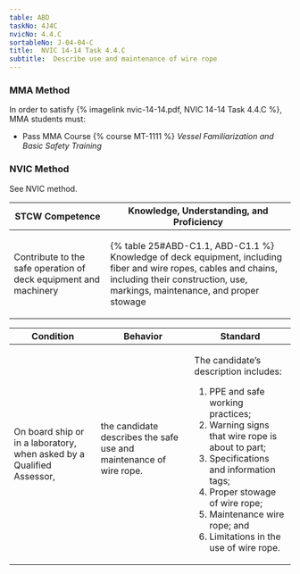 ```yaml
---
table: ABD
taskNo: 4J4C
nvicNo: 4.4.C 
sortableNo: J-04-04-C
title:  NVIC 14-14 Task 4.4.C
subtitle:  Describe use and maintenance of wire rope
---
```



### MMA Method

In order to satisfy  {% imagelink nvic-14-14.pdf, NVIC 14-14 Task 4.4.C %}, MMA students must:

* Pass MMA Course {% course MT-1111 %}  *Vessel Familiarization and Basic Safety Training*


### NVIC Method

<a onclick="togglevisibility('nvic_methods')" >See NVIC method.</a>

<div id='nvic_methods' class='hide'>

<table>
<thead>
<tr>
<th class='forty'> STCW Competence </th>
<th class='sixty'> Knowledge, Understanding, and Proficiency </th>
</tr>
</thead>




<tbody>
<tr><td markdown='1'>

Contribute to the safe operation of deck equipment and machinery

</td><td markdown='1'>

{% table 25#ABD-C1.1, ABD-C1.1 %} Knowledge of deck equipment, including fiber and wire ropes, cables and chains, including their construction, use, markings, maintenance, and proper stowage

</td></tr>


</tbody>
</table>


<table>
<thead>
<tr><th class='twenty'>  Condition </th><th class='twenty'> Behavior </th><th  class='sixty'>Standard </th></tr>
</thead>
<tbody >



<tr><td markdown='1'>

On board ship or in a laboratory, when asked by a Qualified Assessor,

</td><td markdown='1'>

the candidate describes the safe use and maintenance of wire rope.

<br>

<div class="tooltip" markdown='1'>



</div>


</td><td markdown='1'>

The candidate’s description includes:

1. PPE and safe working practices;
2. Warning signs that wire rope is about to part;
3. Specifications and information tags;
4. Proper stowage of wire rope;
5. Maintenance wire rope; and
6. Limitations in the use of wire rope. 

</td></tr>
</tbody>
</table>
</div>
